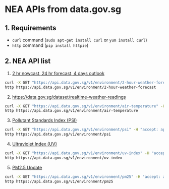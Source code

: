 # NEA APIs from data.gov.sg

## 1. Requirements

- `curl` command (`sudo apt-get install curl` or `yum install curl`)
- `http` command (`pip install httpie`)

## 2. NEA API list

1. [2 hr nowcast, 24 hr forecast, 4 days outlook](https://data.gov.sg/dataset/weather-forecast)

```bash
curl -X GET "https://api.data.gov.sg/v1/environment/2-hour-weather-forecast" -H "accept: application/json"
http https://api.data.gov.sg/v1/environment/2-hour-weather-forecast
```

2. https://data.gov.sg/dataset/realtime-weather-readings

```bash
curl -X GET "https://api.data.gov.sg/v1/environment/air-temperature" -H "accept: application/json"
http https://api.data.gov.sg/v1/environment/air-temperature
```

3. [Pollutant Standards Index (PSI)](https://data.gov.sg/dataset/psi)

```bash
curl -X GET "https://api.data.gov.sg/v1/environment/psi" -H "accept: application/json"
http https://api.data.gov.sg/v1/environment/psi
```

4. [Ultraviolet Index (UV)](https://data.gov.sg/dataset/ultraviolet-index-uvi)

```bash
curl -X GET "https://api.data.gov.sg/v1/environment/uv-index" -H "accept: application/json"
http https://api.data.gov.sg/v1/environment/uv-index
```

5. [PM2.5 Update](https://data.gov.sg/dataset/pm2-5)

```bash
curl -X GET "https://api.data.gov.sg/v1/environment/pm25" -H "accept: application/json"
http https://api.data.gov.sg/v1/environment/pm25
```

